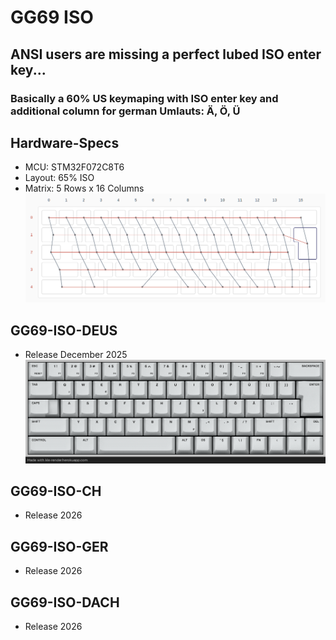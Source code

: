 
# GG69 ISO
## ANSI users are missing a perfect lubed ISO enter key...
### Basically a 60% US keymaping with ISO enter key and additional column for german Umlauts: Ä, Ö, Ü

## Hardware-Specs
* MCU: STM32F072C8T6
* Layout: 65% ISO
* Matrix: 5 Rows x 16 Columns
![GG69 ISO MATRIX](images/GG69_matrix.png)

## GG69-ISO-DEUS
* Release December 2025
![DEUS LAYOUT](images/gg69_deus_keymaping.png)

## GG69-ISO-CH
* Release 2026
 
## GG69-ISO-GER
* Release 2026

## GG69-ISO-DACH
* Release 2026

